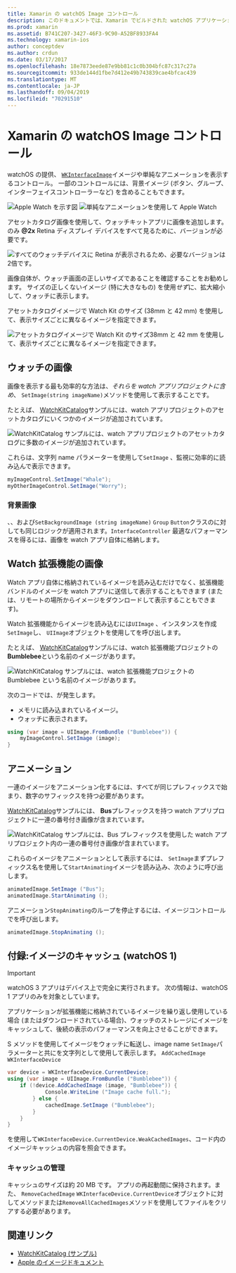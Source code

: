 ```yaml
---
title: Xamarin の watchOS Image コントロール
description: このドキュメントでは、Xamarin でビルドされた watchOS アプリケーションでイメージコントロールを使用する方法について説明します。 WKInterfaceImage コントロール、SetImage メソッド、watch 拡張機能へのイメージの追加、アニメーションなどについて説明します。
ms.prod: xamarin
ms.assetid: B741C207-3427-46F3-9C90-A52BF8933FA4
ms.technology: xamarin-ios
author: conceptdev
ms.author: crdun
ms.date: 03/17/2017
ms.openlocfilehash: 18e7873eede87e9bb81c1c0b304bfc87c317c27a
ms.sourcegitcommit: 933de144d1fbe7d412e49b743839cae4bfcac439
ms.translationtype: MT
ms.contentlocale: ja-JP
ms.lasthandoff: 09/04/2019
ms.locfileid: "70291510"
---
```

# <a name="watchos-image-controls-in-xamarin"></a>Xamarin の watchOS Image コントロール

watchOS の提供、 [`WKInterfaceImage`](xref:WatchKit.WKInterfaceImage)イメージや単純なアニメーションを表示するコントロール。 一部のコントロールには、背景イメージ (ボタン、グループ、インターフェイスコントローラーなど) を含めることもできます。

![](image-images/image-walkway.png "Apple Watch を示す図") ![](image-images/image-animation.png "単純なアニメーションを使用して Apple Watch")
<!-- watch image courtesy of http://infinitapps.com/bezel/ -->

アセットカタログ画像を使用して、ウォッチキットアプリに画像を追加します。
のみ **@2x** Retina ディスプレイ デバイスをすべて見るために、バージョンが必要です。

![](image-images/asset-universal-sml.png "すべてのウォッチデバイスに Retina が表示されるため、必要なバージョンは2倍です。")

画像自体が、ウォッチ画面の正しいサイズであることを確認することをお勧めします。 サイズの正しくないイメージ (特に大きなもの) を使用*せず*に、拡大縮小して、ウォッチに表示します。

アセットカタログイメージで Watch Kit のサイズ (38mm と 42 mm) を使用して、表示サイズごとに異なるイメージを指定できます。

![](image-images/asset-watch-sml.png "アセットカタログイメージで Watch Kit のサイズ38mm と 42 mm を使用して、表示サイズごとに異なるイメージを指定できます。")


## <a name="images-on-the-watch"></a>ウォッチの画像

画像を表示する最も効率的な方法は、*それらを watch アプリプロジェクトに含め*、 `SetImage(string imageName)`メソッドを使用して表示することです。

たとえば、 [WatchKitCatalog](https://docs.microsoft.com/samples/xamarin/ios-samples/watchos-watchkitcatalog/)サンプルには、watch アプリプロジェクトのアセットカタログにいくつかのイメージが追加されています。

![](image-images/asset-whale-sml.png "WatchKitCatalog サンプルには、watch アプリプロジェクトのアセットカタログに多数のイメージが追加されています。")

これらは、文字列 name パラメーターを使用して`SetImage` 、監視に効率的に読み込んで表示できます。

```csharp
myImageControl.SetImage("Whale");
myOtherImageControl.SetImage("Worry");
```

### <a name="background-images"></a>背景画像

、、および`SetBackgroundImage (string imageName)` `Group` `Button`クラスのに対しても同じロジックが適用されます。`InterfaceController` 最適なパフォーマンスを得るには、画像を watch アプリ自体に格納します。


## <a name="images-in-the-watch-extension"></a>Watch 拡張機能の画像

Watch アプリ自体に格納されているイメージを読み込むだけでなく、拡張機能バンドルのイメージを watch アプリに送信して表示することもできます (または、リモートの場所からイメージをダウンロードして表示することもできます)。

Watch 拡張機能からイメージを読み込むには`UIImage` 、インスタンスを作成`SetImage`し、 `UIImage`オブジェクトを使用してを呼び出します。

たとえば、 [WatchKitCatalog](https://docs.microsoft.com/samples/xamarin/ios-samples/watchos-watchkitcatalog)サンプルには、watch 拡張機能プロジェクトの**Bumblebee**という名前のイメージがあります。

![](image-images/asset-bumblebee-sml.png "WatchKitCatalog サンプルには、watch 拡張機能プロジェクトの Bumblebee という名前のイメージがあります。")

次のコードでは、が発生します。

- メモリに読み込まれているイメージ。
- ウォッチに表示されます。

```csharp
using (var image = UIImage.FromBundle ("Bumblebee")) {
    myImageControl.SetImage (image);
}
```


## <a name="animations"></a>アニメーション

一連のイメージをアニメーション化するには、すべてが同じプレフィックスで始まり、数字のサフィックスを持つ必要があります。

[WatchKitCatalog](https://docs.microsoft.com/samples/xamarin/ios-samples/watchos-watchkitcatalog)サンプルには、 **Bus**プレフィックスを持つ watch アプリプロジェクトに一連の番号付き画像が含まれています。

![](image-images/asset-bus-animation-sml.png "WatchKitCatalog サンプルには、Bus プレフィックスを使用した watch アプリプロジェクト内の一連の番号付き画像が含まれています。")

これらのイメージをアニメーションとして表示するには、 `SetImage`まずプレフィックス名を使用して`StartAnimating`イメージを読み込み、次のように呼び出します。

```csharp
animatedImage.SetImage ("Bus");
animatedImage.StartAnimating ();
```

アニメーション`StopAnimating`のループを停止するには、イメージコントロールでを呼び出します。

```csharp
animatedImage.StopAnimating ();
```


<a name="cache" />

## <a name="appendix-caching-images-watchos-1"></a>付録:イメージのキャッシュ (watchOS 1)

> [!IMPORTANT]
> watchOS 3 アプリはデバイス上で完全に実行されます。 次の情報は、watchOS 1 アプリのみを対象としています。

アプリケーションが拡張機能に格納されているイメージを繰り返し使用している場合 (またはダウンロードされている場合)、ウォッチのストレージにイメージをキャッシュして、後続の表示のパフォーマンスを向上させることができます。

S メソッドを使用してイメージをウォッチに転送し、image name `SetImage`パラメーターと共にを文字列として使用して表示します。 `AddCachedImage` `WKInterfaceDevice`

```csharp
var device = WKInterfaceDevice.CurrentDevice;
using (var image = UIImage.FromBundle ("Bumblebee")) {
    if (!device.AddCachedImage (image, "Bumblebee")) {
            Console.WriteLine ("Image cache full.");
        } else {
            cachedImage.SetImage ("Bumblebee");
        }
    }
}
```

を使用して`WKInterfaceDevice.CurrentDevice.WeakCachedImages`、コード内のイメージキャッシュの内容を照会できます。


### <a name="managing-the-cache"></a>キャッシュの管理

キャッシュのサイズは約 20 MB です。 アプリの再起動間に保持されます。また、 `RemoveCachedImage` `WKInterfaceDevice.CurrentDevice`オブジェクトに対してメソッドまたは`RemoveAllCachedImages`メソッドを使用してファイルをクリアする必要があります。



## <a name="related-links"></a>関連リンク

- [WatchKitCatalog (サンプル)](https://docs.microsoft.com/samples/xamarin/ios-samples/watchos-watchkitcatalog)
- [Apple のイメージドキュメント](https://developer.apple.com/documentation/watchkit/wkinterfaceimage)
